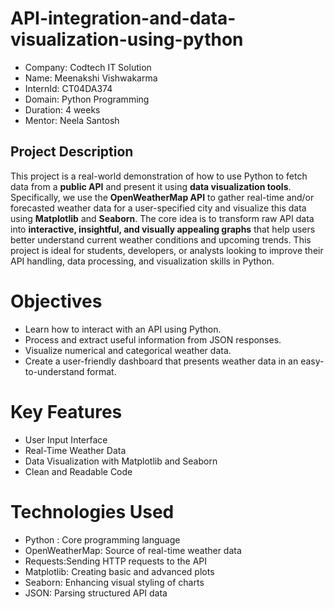 # API-integration-and-data-visualization-using-python
- Company: Codtech IT Solution
- Name: Meenakshi Vishwakarma
- InternId: CT04DA374
- Domain: Python Programming 
- Duration: 4 weeks
- Mentor: Neela Santosh

## Project Description
This project is a real-world demonstration of how to use Python to fetch data from a **public API** and present it using **data visualization tools**. Specifically, we use the **OpenWeatherMap API** to gather real-time and/or forecasted weather data for a user-specified city and visualize this data using **Matplotlib** and **Seaborn**.
The core idea is to transform raw API data into **interactive, insightful, and visually appealing graphs** that help users better understand current weather conditions and upcoming trends. This project is ideal for students, developers, or analysts looking to improve their API handling, data processing, and visualization skills in Python.

# Objectives
- Learn how to interact with an API using Python.
- Process and extract useful information from JSON responses.
- Visualize numerical and categorical weather data.
- Create a user-friendly dashboard that presents weather data in an easy-to-understand format.
  
# Key Features
- User Input Interface
- Real-Time Weather Data
- Data Visualization with Matplotlib and Seaborn  
- Clean and Readable Code
  
# Technologies Used
- Python : Core programming language 
- OpenWeatherMap: Source of real-time weather data 
- Requests:Sending HTTP requests to the API
- Matplotlib: Creating basic and advanced plots 
- Seaborn: Enhancing visual styling of charts 
- JSON: Parsing structured API data 
